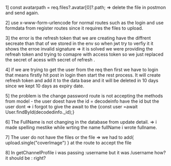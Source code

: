     
1] const avatarpath = req.files?.avatar[0]?.path;
    => delete the file in postmon and send again.

2] use x-www-form-urlencode for normal routes such as the login and use formdata from register routes since it requires the files to upload.


3] the error is the refresh token that we are creating have the diffrent secreate than that of we stored in the env so when jwt try to verfiy it it shows the erroe invalid signature  => it is solved we were providing the refreah token and trying to comapre with access token so we just replaced the secret of acess with secret of refresh .

4] if we are trying to get the user from the req then first we have to login that means firstly hit post in login then start the rest process. It will create refresh token and add it to the data base and it will be deleted in 10 days since we kept 10 days as expiry date.


5] the problem is the change password route is not accepting the methods from model - the user doest have the id = decodeinfo have the id but the user dont => i forgot to give the await to the  {const user =await User.findById(decodedinfo._id);}

6] The FullName is not changing in the database from update detail. => i made spelling mestike while wrting the name fullName i wrote fullname.

7] The user do not have the files or the file => we had to add{ upload.single("coverImage") } at the route to accept the file 

8] In getChannelProfile i was passing :username but it was /username how? it should be : right?